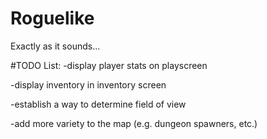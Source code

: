 # Roguelike
Exactly as it sounds...


#TODO List:
 -display player stats on playscreen
 
 -display inventory in inventory screen
 
 -establish a way to determine field of view
 
 -add more variety to the map (e.g. dungeon spawners, etc.)
 
 
